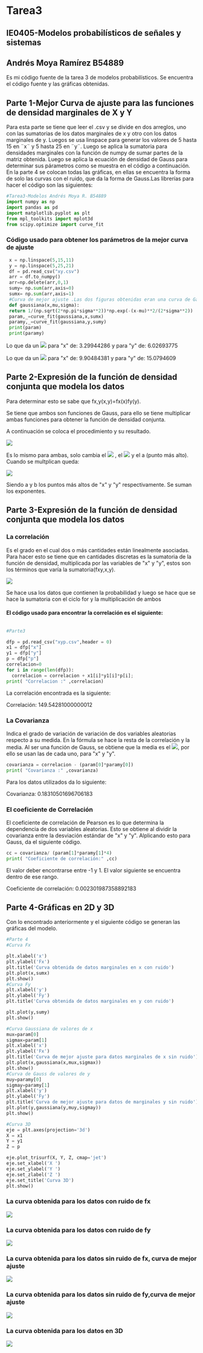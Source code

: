 # Tarea3 
## IE0405-Modelos probabilísticos de señales y sistemas 
## Andrés Moya Ramírez B54889
Es mi código fuente de la tarea 3 de modelos probabilísticos. Se encuentra el código fuente y las gráficas obtenidas. 
## Parte 1-Mejor Curva de ajuste para las funciones de densidad marginales de X y Y
Para esta parte se tiene que leer el .csv y se divide en dos arreglos, uno con las sumatorias de los datos marginales de x y otro con los datos marginales de y. Luegos se usa linspace para generar los valores de 5 hasta 15 en ¨x¨ y 5 hasta 25 en ¨y¨. Luego se aplica la sumatoria para densidades marginales con la función de numpy de sumar partes de la matriz obtenida. Luego se aplica la ecuación de densidad de Gauss para determinar sus párametros como se muestra en el código a continuación. En la parte 4 se colocan todas las gráficas, en ellas se encuentra la forma de solo las curvas con el ruido, que da la forma de Gauss.Las librerías para hacer el código son las siguientes:
```python
#Tarea3-Modelos Andrés Moya R. B54889
import numpy as np
import pandas as pd
import matplotlib.pyplot as plt
from mpl_toolkits import mplot3d
from scipy.optimize import curve_fit
```


### Código usado para obtener los parámetros de la mejor curva de ajuste
```python
 x = np.linspace(5,15,11)
 y = np.linspace(5,25,21)
 df = pd.read_csv("xy.csv")
 arr = df.to_numpy()
 arr=np.delete(arr,0,1)
 sumy= np.sum(arr,axis=0)
 sumx= np.sum(arr,axis=1)
 #Curva de mejor ajuste .Las dos figuras obtenidas eran una curva de Gauss
 def gaussiana(x,mu,sigma):
 return 1/(np.sqrt(2*np.pi*sigma**2))*np.exp(-(x-mu)**2/(2*sigma**2))
 param,_=curve_fit(gaussiana,x,sumx)
 paramy,_=curve_fit(gaussiana,y,sumy)
 print(param)
 print(paramy)
```
Lo que da un <img src="https://render.githubusercontent.com/render/math?math=\sigma"> para "x" de: 3.29944286 y para "y" de: 6.02693775

Lo que da un <img src="https://render.githubusercontent.com/render/math?math=\mu"> para "x" de: 9.90484381 y para "y" de: 15.0794609 
## Parte 2-Expresión de la función de densidad conjunta que modela los datos

Para determinar esto se sabe que fx,y(x,y)=fx(x)fy(y).

Se tiene que ambos son funciones de Gauss, para ello se tiene multiplicar ambas funciones para obtener la función de densidad conjunta.

A continuación se coloca el procedimiento y su resultado.

<img src="https://render.githubusercontent.com/render/math?math=f(x)=ae^{-(x-\mu)^{2}/2\sigma^{2}}">

Es lo mismo para ambas, solo cambia el <img src="https://render.githubusercontent.com/render/math?math=\mu"> , el <img src="https://render.githubusercontent.com/render/math?math=\sigma"> y el a (punto más alto). Cuando se multplican queda:

<img src="https://render.githubusercontent.com/render/math?math=fx,y(x,y)=(ab)e^{-(x-\9.90484381)^{2}/2*3.29944286^{2}-(y-15.0794609)^{2}/2*6.02693775^{2}}">

Siendo a y b los puntos más altos de "x" y "y" respectivamente. Se suman los exponentes.

## Parte 3-Expresión de la función de densidad conjunta que modela los datos
### La correlación
Es el grado en el cual dos o más cantidades están linealmente asociadas. Para hacer esto se tiene que en cantidades discretas es la sumatoria de la función de densidad, multiplicada por las variables de "x" y "y", estos son los términos que varía la sumatoria(fxy,x,y).

<img src="https://render.githubusercontent.com/render/math?math=Rxy=\Sigma%20\Sigma%20xyf_{xy}(x,y)">

Se hace usa los datos que contienen la probabilidad y luego se hace que se hace la sumatoria con el ciclo for y la multiplicación de ambos
#### El código usado para encontrar la correlación es el siguiente:
```python

#Parte3

dfp = pd.read_csv("xyp.csv",header = 0)
x1 = dfp["x"] 
y1 = dfp["y"] 
p = dfp["p"]
correlacion=0
for i in range(len(dfp)):
  correlacion = correlacion + x1[i]*y1[i]*p[i]; 
print( "Correlacion :" ,correlacion)

```
La correlación encontrada es la siguiente:

Correlación: 149.54281000000012
### La Covarianza
Indica el grado de variación de variación de dos variables aleatorias respecto a su medida. En la fórmula se hace la resta de la correlación y la media. Al ser una función de Gauss, se obtiene que la media es el <img src="https://render.githubusercontent.com/render/math?math=\mu">, por ello se usan las de cada uno, para "x" y "y".


```python
covarianza = correlacion - (param[0]*paramy[0])
print( "Covarianza :" ,covarianza)

```
Para los datos utilizados da lo siguiente:

Covarianza: 0.18310501696706183
### El coeficiente de Correlación
El coeficiente de correlación de Pearson es lo que determina la dependencia de dos variables aleatorias. Esto se obtiene al dividir la covarianza entre la desviación estándar de "x" y "y". Alplicando esto para Gauss, da el siguiente código.

```python
cc = covarianza/ (param[1]*paramy[1]*4)
print( "Coeficiente de correlación:" ,cc)

```
El valor deber encontrarse entre -1 y 1. El valor siguiente se encuentra dentro de ese rango.

Coeficiente de correlación: 0.002301987358892183

## Parte 4-Gráficas en 2D y 3D

Con lo encontrado anteriormente y el siguiente código se generan las gráficas del modelo. 

```python
#Parte 4
#Curva Fx

plt.xlabel('x')
plt.ylabel('Fx')
plt.title('Curva obtenida de datos marginales en x con ruido')
plt.plot(x,sumx)
plt.show()
#Curva Fy
plt.xlabel('y')
plt.ylabel('Fy')
plt.title('Curva obtenida de datos marginales en y con ruido')

plt.plot(y,sumy)
plt.show()

#Curva Gaussiana de valores de x
mux=param[0]
sigmax=param[1]
plt.xlabel('x')
plt.ylabel('Fx')
plt.title('Curva de mejor ajuste para datos marginales de x sin ruido')
plt.plot(x,gaussiana(x,mux,sigmax))
plt.show()
#Curva de Gauss de valores de y
muy=paramy[0]
sigmay=paramy[1]
plt.xlabel('y')
plt.ylabel('Fy')
plt.title('Curva de mejor ajuste para datos de marginales y sin ruido')
plt.plot(y,gaussiana(y,muy,sigmay))
plt.show()

#Curva 3D
eje = plt.axes(projection='3d')
X = x1
Y = y1
Z = p

eje.plot_trisurf(X, Y, Z, cmap='jet')
eje.set_xlabel('X ')
eje.set_ylabel('Y ')
eje.set_zlabel('Z ')
eje.set_title('Curva 3D')
plt.show()

```
### La curva obtenida para los datos con ruido de fx

<img src="https://github.com/andresmoyar/Tarea3/blob/master/CurvaFx.png">

### La curva obtenida para los datos con ruido de fy

<img src="https://github.com/andresmoyar/Tarea3/blob/master/CurvaFy.png">


### La curva obtenida para los datos sin ruido de fx, curva de mejor ajuste

<img src="https://github.com/andresmoyar/Tarea3/blob/master/CurvaGaussianaFx.png">


### La curva obtenida para los datos sin ruido de fy,curva de mejor ajuste

<img src="https://github.com/andresmoyar/Tarea3/blob/master/CurvaGaussianaFy.png">


### La curva obtenida para los datos en 3D

<img src="https://github.com/andresmoyar/Tarea3/blob/master/Curva3D.png">




